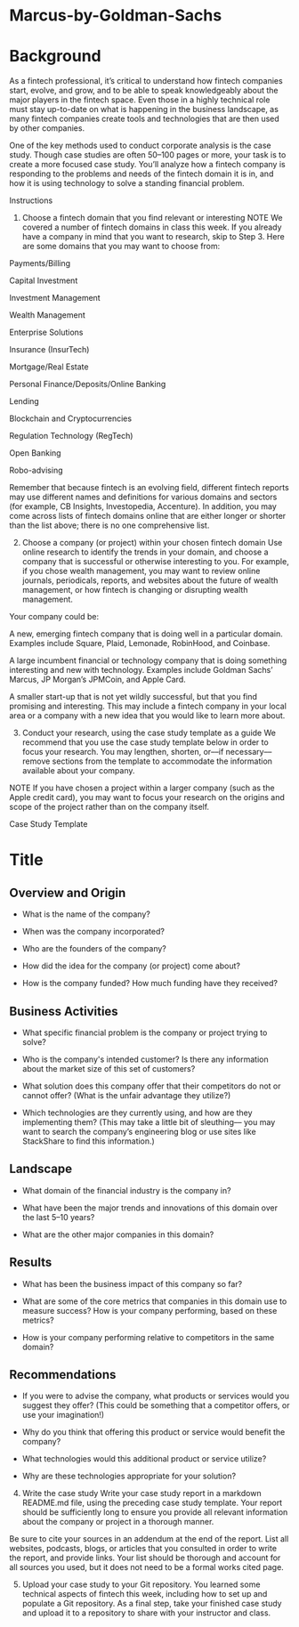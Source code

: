 # Marcus-by-Goldman-Sachs

# Background

As a fintech professional, it’s critical to understand how fintech companies start, evolve, and grow, and to be able to speak knowledgeably about the major players in the fintech space. Even those in a highly technical role must stay up-to-date on what is happening in the business landscape, as many fintech companies create tools and technologies that are then used by other companies.

One of the key methods used to conduct corporate analysis is the case study. Though case studies are often 50–100 pages or more, your task is to create a more focused case study. You’ll analyze how a fintech company is responding to the problems and needs of the fintech domain it is in, and how it is using technology to solve a standing financial problem.

Instructions
1. Choose a fintech domain that you find relevant or interesting
NOTE
We covered a number of fintech domains in class this week. If you already have a company in mind that you want to research, skip to Step 3. Here are some domains that you may want to choose from:

Payments/Billing

Capital Investment

Investment Management

Wealth Management

Enterprise Solutions

Insurance (InsurTech)

Mortgage/Real Estate

Personal Finance/Deposits/Online Banking

Lending

Blockchain and Cryptocurrencies

Regulation Technology (RegTech)

Open Banking

Robo-advising

Remember that because fintech is an evolving field, different fintech reports may use different names and definitions for various domains and sectors (for example, CB Insights, Investopedia, Accenture). In addition, you may come across lists of fintech domains online that are either longer or shorter than the list above; there is no one comprehensive list.

2. Choose a company (or project) within your chosen fintech domain
Use online research to identify the trends in your domain, and choose a company that is successful or otherwise interesting to you. For example, if you chose wealth management, you may want to review online journals, periodicals, reports, and websites about the future of wealth management, or how fintech is changing or disrupting wealth management.

Your company could be:

A new, emerging fintech company that is doing well in a particular domain. Examples include Square, Plaid, Lemonade, RobinHood, and Coinbase.

A large incumbent financial or technology company that is doing something interesting and new with technology. Examples include Goldman Sachs’ Marcus, JP Morgan’s JPMCoin, and Apple Card.

A smaller start-up that is not yet wildly successful, but that you find promising and interesting. This may include a fintech company in your local area or a company with a new idea that you would like to learn more about.

3. Conduct your research, using the case study template as a guide
We recommend that you use the case study template below in order to focus your research. You may lengthen, shorten, or––if necessary––remove sections from the template to accommodate the information available about your company.

NOTE
If you have chosen a project within a larger company (such as the Apple credit card), you may want to focus your research on the origins and scope of the project rather than on the company itself.

 

Case Study Template
# Title

## Overview and Origin

* What is the name of the company?

* When was the company incorporated?

* Who are the founders of the company?

* How did the idea for the company (or project) come about?

* How is the company funded? How much funding have they received?


## Business Activities

* What specific financial problem is the company or project trying to solve?

* Who is the company's intended customer?  Is there any information about the market size of this set of customers?

* What solution does this company offer that their competitors do not or cannot offer? (What is the unfair advantage they utilize?)

* Which technologies are they currently using, and how are they implementing them? (This may take a little bit of sleuthing–– you may want to search the company’s engineering blog or use sites like StackShare to find this information.)


## Landscape

* What domain of the financial industry is the company in?

* What have been the major trends and innovations of this domain over the last 5–10 years?

* What are the other major companies in this domain?


## Results

* What has been the business impact of this company so far?

* What are some of the core metrics that companies in this domain use to measure success? How is your company performing, based on these metrics?

* How is your company performing relative to competitors in the same domain?


## Recommendations

* If you were to advise the company, what products or services would you suggest they offer? (This could be something that a competitor offers, or use your imagination!)

* Why do you think that offering this product or service would benefit the company?

* What technologies would this additional product or service utilize?

* Why are these technologies appropriate for your solution?

4. Write the case study
Write your case study report in a markdown README.md file, using the preceding case study template. Your report should be sufficiently long to ensure you provide all relevant information about the company or project in a thorough manner.

Be sure to cite your sources in an addendum at the end of the report. List all websites, podcasts, blogs, or articles that you consulted in order to write the report, and provide links. Your list should be thorough and account for all sources you used, but it does not need to be a formal works cited page.

5. Upload your case study to your Git repository.
You learned some technical aspects of fintech this week, including how to set up and populate a Git repository. As a final step, take your finished case study and upload it to a repository to share with your instructor and class.














